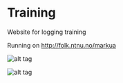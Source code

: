 # Training
Website for logging training

Running on http://folk.ntnu.no/markua


![alt tag](http://puu.sh/p2F9w/bffcedb926.png)

![alt tag](http://puu.sh/p2EX2/2107d3e029.png)


